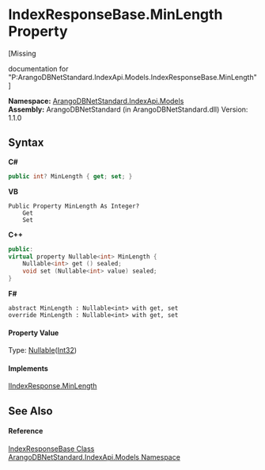 # IndexResponseBase.MinLength Property 
 

\[Missing <summary> documentation for "P:ArangoDBNetStandard.IndexApi.Models.IndexResponseBase.MinLength"\]

**Namespace:**&nbsp;<a href="215740c9-85fc-74fa-998d-14b49b842d56">ArangoDBNetStandard.IndexApi.Models</a><br />**Assembly:**&nbsp;ArangoDBNetStandard (in ArangoDBNetStandard.dll) Version: 1.1.0

## Syntax

**C#**<br />
``` C#
public int? MinLength { get; set; }
```

**VB**<br />
``` VB
Public Property MinLength As Integer?
	Get
	Set
```

**C++**<br />
``` C++
public:
virtual property Nullable<int> MinLength {
	Nullable<int> get () sealed;
	void set (Nullable<int> value) sealed;
}
```

**F#**<br />
``` F#
abstract MinLength : Nullable<int> with get, set
override MinLength : Nullable<int> with get, set
```


#### Property Value
Type: <a href="https://docs.microsoft.com/dotnet/api/system.nullable-1" target="_blank" rel="noopener noreferrer">Nullable</a>(<a href="https://docs.microsoft.com/dotnet/api/system.int32" target="_blank" rel="noopener noreferrer">Int32</a>)

#### Implements
<a href="ee5d428c-bf1b-4d90-8bf9-fb0ee34d89ec">IIndexResponse.MinLength</a><br />

## See Also


#### Reference
<a href="0197f740-7c40-7008-544f-0c999e147387">IndexResponseBase Class</a><br /><a href="215740c9-85fc-74fa-998d-14b49b842d56">ArangoDBNetStandard.IndexApi.Models Namespace</a><br />
